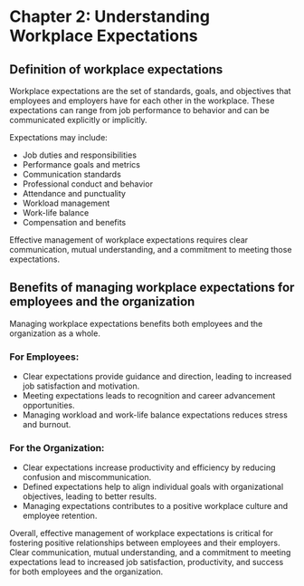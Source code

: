 Chapter 2: Understanding Workplace Expectations
===============================================

Definition of workplace expectations
------------------------------------

Workplace expectations are the set of standards, goals, and objectives that employees and employers have for each other in the workplace. These expectations can range from job performance to behavior and can be communicated explicitly or implicitly.

Expectations may include:

* Job duties and responsibilities
* Performance goals and metrics
* Communication standards
* Professional conduct and behavior
* Attendance and punctuality
* Workload management
* Work-life balance
* Compensation and benefits

Effective management of workplace expectations requires clear communication, mutual understanding, and a commitment to meeting those expectations.

Benefits of managing workplace expectations for employees and the organization
------------------------------------------------------------------------------

Managing workplace expectations benefits both employees and the organization as a whole.

### For Employees:

* Clear expectations provide guidance and direction, leading to increased job satisfaction and motivation.
* Meeting expectations leads to recognition and career advancement opportunities.
* Managing workload and work-life balance expectations reduces stress and burnout.

### For the Organization:

* Clear expectations increase productivity and efficiency by reducing confusion and miscommunication.
* Defined expectations help to align individual goals with organizational objectives, leading to better results.
* Managing expectations contributes to a positive workplace culture and employee retention.

Overall, effective management of workplace expectations is critical for fostering positive relationships between employees and their employers. Clear communication, mutual understanding, and a commitment to meeting expectations lead to increased job satisfaction, productivity, and success for both employees and the organization.

